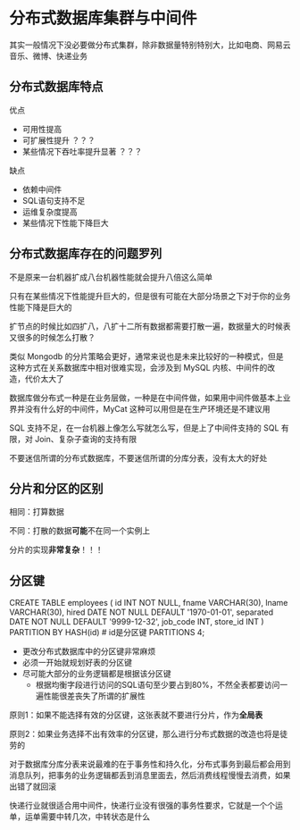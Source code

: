 # 分布式数据库集群与中间件

其实一般情况下没必要做分布式集群，除非数据量特别特别大，比如电商、网易云音乐、微博、快递业务

## 分布式数据库特点

优点

* 可用性提高
* 可扩展性提升 ？？？
* 某些情况下吞吐率提升显著 ？？？

缺点

* 依赖中间件
* SQL语句支持不足
* 运维复杂度提高
* 某些情况下性能下降巨大

## 分布式数据库存在的问题罗列

不是原来一台机器扩成八台机器性能就会提升八倍这么简单

只有在某些情况下性能提升巨大的，但是很有可能在大部分场景之下对于你的业务性能下降是巨大的

扩节点的时候比如四扩八，八扩十二所有数据都需要打散一遍，数据量大的时候表又很多的时候怎么打散？

类似 Mongodb 的分片策略会更好，通常来说也是未来比较好的一种模式，但是这种方式在关系数据库中相对很难实现，会涉及到 MySQL 内核、中间件的改造，代价太大了

数据库做分布式一种是在业务层做，一种是在中间件做，如果用中间件做基本上业界并没有什么好的中间件，MyCat 这种可以用但是在生产环境还是不建议用

SQL 支持不足，在一台机器上像怎么写就怎么写，但是上了中间件支持的 SQL 有限，对 Join、复杂子查询的支持有限

不要迷信所谓的分布式数据库，不要迷信所谓的分库分表，没有太大的好处

## 分片和分区的区别

相同：打算数据

不同：打散的数据**可能**不在同一个实例上

分片的实现**非常复杂**！！！

## 分区键

CREATE TABLE employees (
  id INT NOT NULL,
  fname VARCHAR(30),
  lname VARCHAR(30),
  hired DATE NOT NULL DEFAULT '1970-01-01',
  separated DATE NOT NULL DEFAULT '9999-12-32',
  job_code INT,
  store_id INT
)
PARTITION BY HASH(id)  # id是分区键
PARTITIONS 4;

* 更改分布式数据库中的分区键非常麻烦
* 必须一开始就规划好表的分区键
* 尽可能大部分的业务逻辑都是根据该分区键
  * 根据均衡字段进行访问的SQL语句至少要占到80%，不然全表都要访问一遍性能很差丧失了所谓的扩展性

原则1：如果不能选择有效的分区键，这张表就不要进行分片，作为**全局表**

原则2：如果业务选择不出有效率的分区键，那么进行分布式数据的改造也将是徒劳的

对于数据库分库分表来说最难的在于事务性和持久化，分布式事务到最后都会用到消息队列，把事务的业务逻辑都丢到消息里面去，然后消费线程慢慢去消费，如果出错了就回滚

快递行业就很适合用中间件，快递行业没有很强的事务性要求，它就是一个个运单，运单需要中转几次，中转状态是什么